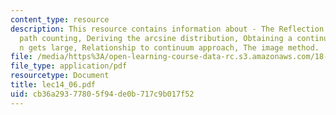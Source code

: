 ```yaml
---
content_type: resource
description: This resource contains information about - The Reflection Principle and
  path counting, Deriving the arcsine distribution, Obtaining a continuum result as
  n gets large, Relationship to continuum approach, The image method.
file: /media/https%3A/open-learning-course-data-rc.s3.amazonaws.com/18-366-random-walks-and-diffusion-fall-2006/cb36a29377805f94de0b717c9b017f52_lec14_06.pdf
file_type: application/pdf
resourcetype: Document
title: lec14_06.pdf
uid: cb36a293-7780-5f94-de0b-717c9b017f52
---
```

